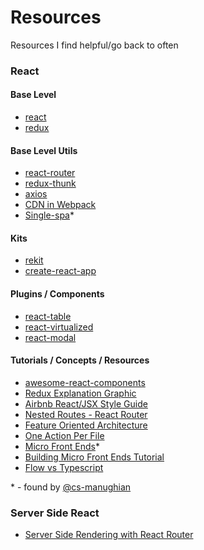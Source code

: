 # Resources
Resources I find helpful/go back to often

### React

#### Base Level
- [react](https://reactjs.org/docs/hello-world.html)
- [redux](https://redux.js.org/)

#### Base Level Utils
- [react-router](https://reacttraining.com/react-router/web/guides/philosophy)
- [redux-thunk](https://github.com/gaearon/redux-thunk)
- [axios](https://github.com/axios/axios)
- [CDN in Webpack](https://www.npmjs.com/package/webpack-require-http)
- [Single-spa](https://single-spa.surge.sh/)*

#### Kits
- [rekit](http://rekit.js.org/docs/styling.html)
- [create-react-app](https://github.com/facebook/create-react-app)

#### Plugins / Components
- [react-table](https://react-table.js.org/#/story/readme)
- [react-virtualized](https://bvaughn.github.io/react-virtualized/#/components/List)
- [react-modal](http://reactcommunity.org/react-modal/)

#### Tutorials / Concepts / Resources
- [awesome-react-components](https://github.com/brillout/awesome-react-components)
- [Redux Explanation Graphic](http://i.imgur.com/DUiL9yn.png)
- [Airbnb React/JSX Style Guide](https://github.com/airbnb/javascript/tree/master/react)
- [Nested Routes - React Router](https://tylermcginnis.com/react-router-nested-routes/)
- [Feature Oriented Architecture](https://medium.com/@nate_wang/feature-oriented-architecture-for-web-applications-2b48e358afb0)
- [One Action Per File](https://medium.com/@nate_wang/a-new-approach-for-managing-redux-actions-91c26ce8b5da)
- [Micro Front Ends](https://micro-frontends.org/)*
- [Building Micro Front Ends Tutorial](https://medium.com/@_rchaves_/building-microfrontends-part-i-creating-small-apps-710d709b48b7)
- [Flow vs Typescript](https://medium.com/the-web-tub/comparing-flow-with-typescript-6a8ff7fd4cbb)

\* \- found by [@cs-manughian](https://github.com/cs-manughian)

### Server Side React
- [Server Side Rendering with React Router](https://tylermcginnis.com/react-router-server-rendering/)
